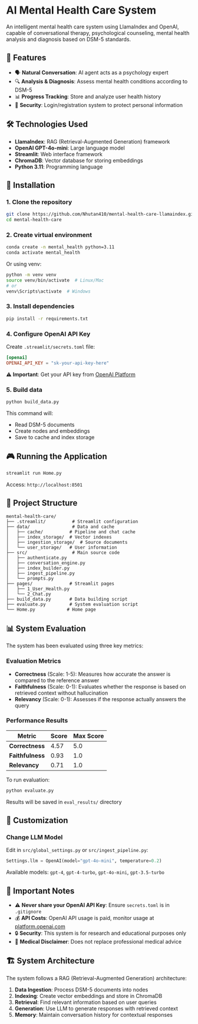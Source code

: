 # AI Mental Health Care System

An intelligent mental health care system using LlamaIndex and OpenAI, capable of conversational therapy, psychological counseling, mental health analysis and diagnosis based on DSM-5 standards.

## 🎯 Features

- 🗣️ **Natural Conversation**: AI agent acts as a psychology expert
- 🔍 **Analysis & Diagnosis**: Assess mental health conditions according to DSM-5
- 📊 **Progress Tracking**: Store and analyze user health history
- 🔐 **Security**: Login/registration system to protect personal information

## 🛠️ Technologies Used

- **LlamaIndex**: RAG (Retrieval-Augmented Generation) framework
- **OpenAI GPT-4o-mini**: Large language model
- **Streamlit**: Web interface framework
- **ChromaDB**: Vector database for storing embeddings
- **Python 3.11**: Programming language

## 🚀 Installation

### 1. Clone the repository

```bash
git clone https://github.com/Nhutan410/mental-health-care-llamaindex.git
cd mental-health-care
```

### 2. Create virtual environment

```bash
conda create -n mental_health python=3.11
conda activate mental_health
```

Or using venv:

```bash
python -m venv venv
source venv/bin/activate  # Linux/Mac
# or
venv\Scripts\activate  # Windows
```

### 3. Install dependencies

```bash
pip install -r requirements.txt
```

### 4. Configure OpenAI API Key

Create `.streamlit/secrets.toml` file:

```toml
[openai]
OPENAI_API_KEY = "sk-your-api-key-here"
```

⚠️ **Important**: Get your API key from [OpenAI Platform](https://platform.openai.com/api-keys)

### 5. Build data

```bash
python build_data.py
```

This command will:

- Read DSM-5 documents
- Create nodes and embeddings
- Save to cache and index storage

## 🎮 Running the Application

```bash
streamlit run Home.py
```

Access: `http://localhost:8501`

## 📁 Project Structure

```
mental-health-care/
├── .streamlit/          # Streamlit configuration
├── data/                # Data and cache
│   ├── cache/          # Pipeline and chat cache
│   ├── index_storage/  # Vector indexes
│   ├── ingestion_storage/  # Source documents
│   └── user_storage/   # User information
├── src/                 # Main source code
│   ├── authenticate.py
│   ├── conversation_engine.py
│   ├── index_builder.py
│   ├── ingest_pipeline.py
│   └── prompts.py
├── pages/              # Streamlit pages
│   ├── 1_User_Health.py
│   └── 2_Chat.py
├── build_data.py       # Data building script
├── evaluate.py         # System evaluation script
└── Home.py            # Home page
```

## 📊 System Evaluation

The system has been evaluated using three key metrics:

### Evaluation Metrics

- **Correctness** (Scale: 1-5): Measures how accurate the answer is compared to the reference answer
- **Faithfulness** (Scale: 0-1): Evaluates whether the response is based on retrieved context without hallucination
- **Relevancy** (Scale: 0-1): Assesses if the response actually answers the query

### Performance Results

| Metric           | Score | Max Score |
| ---------------- | ----- | --------- |
| **Correctness**  | 4.57  | 5.0       |
| **Faithfulness** | 0.93  | 1.0       |
| **Relevancy**    | 0.71  | 1.0       |

To run evaluation:

```bash
python evaluate.py
```

Results will be saved in `eval_results/` directory

## 🔧 Customization

### Change LLM Model

Edit in `src/global_settings.py` or `src/ingest_pipeline.py`:

```python
Settings.llm = OpenAI(model="gpt-4o-mini", temperature=0.2)
```

Available models: `gpt-4`, `gpt-4-turbo`, `gpt-4o-mini`, `gpt-3.5-turbo`

## 📝 Important Notes

- ⚠️ **Never share your OpenAI API Key**: Ensure `secrets.toml` is in `.gitignore`
- 💰 **API Costs**: OpenAI API usage is paid, monitor usage at [platform.openai.com](https://platform.openai.com)
- 🔒 **Security**: This system is for research and educational purposes only
- 🏥 **Medical Disclaimer**: Does not replace professional medical advice

## 🏗️ System Architecture

The system follows a RAG (Retrieval-Augmented Generation) architecture:

1. **Data Ingestion**: Process DSM-5 documents into nodes
2. **Indexing**: Create vector embeddings and store in ChromaDB
3. **Retrieval**: Find relevant information based on user queries
4. **Generation**: Use LLM to generate responses with retrieved context
5. **Memory**: Maintain conversation history for contextual responses
